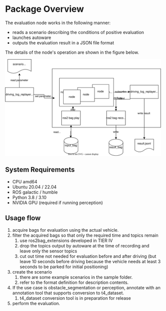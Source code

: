 # Package Overview

The evaluation node works in the following manner:
- reads a scenario describing the conditions of positive evaluation
- launches autoware
- outputs the evaluation result in a JSON file format

The details of the node's operation are shown in the figure below.

![overview](images/overview.drawio.svg)

## System Requirements

- CPU amd64
- Ubuntu 20.04 / 22.04
- ROS galactic / humble
- Python 3.8 / 3.10
- NVIDIA GPU (required if running perception)

## Usage flow

1. acquire bags for evaluation using the actual vehicle.
2. filter the acquired bags so that only the required time and topics remain
   1. use ros2bag_extensions developed in TIER IV
   2. drop the topics output by autoware at the time of recording and leave only the sensor topics
   3. cut out time not needed for evaluation before and after driving (but leave 10 seconds before driving because the vehicle needs at least 3 seconds to be parked for initial positioning)
3. create the scenario
   1. there are some example scenarios in the sample folder.
   2. refer to the format definition for description contents.
4. If the use case is obstacle_segmentation or perception, annotate with an annotation tool that supports conversion to t4_dataset.
   1. t4_dataset conversion tool is in preparation for release
5. perform the evaluation.
